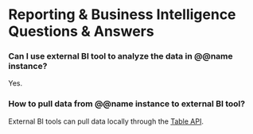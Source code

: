 # Reporting & Business Intelligence Questions & Answers

### Can I use external BI tool to analyze the data in @@name instance?

Yes.

### How to pull data from @@name instance to external BI tool?

External BI tools can pull data locally through the [Table API](xref:table-api).
